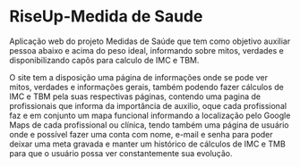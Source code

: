 # RiseUp-Medida de Saude
 
 Aplicação web do projeto Medidas de Saúde que tem como objetivo auxiliar pessoa abaixo e acima do peso ideal, informando sobre mitos, verdades e disponibilizando capôs para calculo de IMC e TBM.
 
O site tem a disposição uma página de informações onde se pode ver mitos, verdades e informações gerais, também podendo fazer cálculos de IMC e TBM pela suas respectivas páginas, contendo uma pagina de profissionais que informa da importância de auxilio, oque cada profissional faz e em conjunto um mapa funcional informando a localização pelo Google Maps de cada profissional ou clínica, tendo também uma página de usuário onde e possível fazer uma conta com nome, e-mail e senha para poder deixar uma meta gravada e manter um histórico de cálculos de IMC e TMB para que o usuário possa ver constantemente sua evolução.


